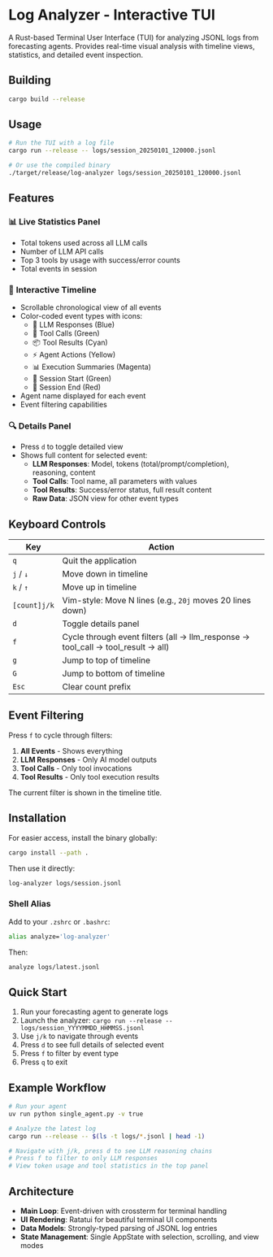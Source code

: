 # Log Analyzer - Interactive TUI

A Rust-based Terminal User Interface (TUI) for analyzing JSONL logs from forecasting agents. Provides real-time visual analysis with timeline views, statistics, and detailed event inspection.

## Building

```bash
cargo build --release
```

## Usage

```bash
# Run the TUI with a log file
cargo run --release -- logs/session_20250101_120000.jsonl

# Or use the compiled binary
./target/release/log-analyzer logs/session_20250101_120000.jsonl
```

## Features

### 📊 **Live Statistics Panel**
- Total tokens used across all LLM calls
- Number of LLM API calls
- Top 3 tools by usage with success/error counts
- Total events in session

### 📜 **Interactive Timeline**
- Scrollable chronological view of all events
- Color-coded event types with icons:
  - 🤖 LLM Responses (Blue)
  - 🔧 Tool Calls (Green)
  - 📦 Tool Results (Cyan)
  - ⚡ Agent Actions (Yellow)
  - 📊 Execution Summaries (Magenta)
  - 🚀 Session Start (Green)
  - 🏁 Session End (Red)
- Agent name displayed for each event
- Event filtering capabilities

### 🔍 **Details Panel**
- Press `d` to toggle detailed view
- Shows full content for selected event:
  - **LLM Responses**: Model, tokens (total/prompt/completion), reasoning, content
  - **Tool Calls**: Tool name, all parameters with values
  - **Tool Results**: Success/error status, full result content
  - **Raw Data**: JSON view for other event types

## Keyboard Controls

| Key | Action |
|-----|--------|
| `q` | Quit the application |
| `j` / `↓` | Move down in timeline |
| `k` / `↑` | Move up in timeline |
| `[count]j/k` | Vim-style: Move N lines (e.g., `20j` moves 20 lines down) |
| `d` | Toggle details panel |
| `f` | Cycle through event filters (all → llm_response → tool_call → tool_result → all) |
| `g` | Jump to top of timeline |
| `G` | Jump to bottom of timeline |
| `Esc` | Clear count prefix |

## Event Filtering

Press `f` to cycle through filters:
1. **All Events** - Shows everything
2. **LLM Responses** - Only AI model outputs
3. **Tool Calls** - Only tool invocations
4. **Tool Results** - Only tool execution results

The current filter is shown in the timeline title.

## Installation

For easier access, install the binary globally:

```bash
cargo install --path .
```

Then use it directly:

```bash
log-analyzer logs/session.jsonl
```

### Shell Alias

Add to your `.zshrc` or `.bashrc`:

```bash
alias analyze='log-analyzer'
```

Then:

```bash
analyze logs/latest.jsonl
```

## Quick Start

1. Run your forecasting agent to generate logs
2. Launch the analyzer: `cargo run --release -- logs/session_YYYYMMDD_HHMMSS.jsonl`
3. Use `j/k` to navigate through events
4. Press `d` to see full details of selected event
5. Press `f` to filter by event type
6. Press `q` to exit

## Example Workflow

```bash
# Run your agent
uv run python single_agent.py -v true

# Analyze the latest log
cargo run --release -- $(ls -t logs/*.jsonl | head -1)

# Navigate with j/k, press d to see LLM reasoning chains
# Press f to filter to only LLM responses
# View token usage and tool statistics in the top panel
```

## Architecture

- **Main Loop**: Event-driven with crossterm for terminal handling
- **UI Rendering**: Ratatui for beautiful terminal UI components
- **Data Models**: Strongly-typed parsing of JSONL log entries
- **State Management**: Single AppState with selection, scrolling, and view modes
